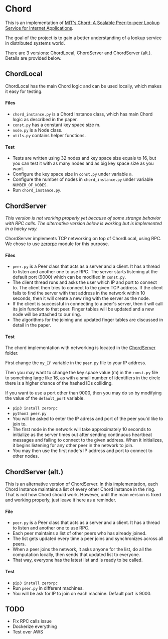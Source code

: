 # Chord

This is an implementation of 
[MIT's Chord: A Scalable Peer-to-peer Lookup Service for Internet
Applications](https://pdos.csail.mit.edu/papers/chord:sigcomm01/chord_sigcomm.pdf).

The goal of the project is to gain a better understanding of a lookup service
in distributed systems world.

There are 3 versions: ChordLocal, ChordServer and ChordServer (alt.). 
Details are provided below.

## ChordLocal
ChordLocal has the main Chord logic and can be used locally, which makes it easy for testing.

#### Files
- `chord_instance.py` is a Chord Instance class, which has main Chord logic as described in the paper.
- `const.py` has a constant key space size m.
- `node.py` is a Node class.
- `utils.py` contains helper functions.

#### Test
- Tests are written using 32 nodes and key space size equals to 16,
but you can test it with as many nodes and as big key space size as you want.
- Configure the key space size in `const.py` under variable `m`.
- Configure the number of nodes in `chord_instance.py` under variable `NUMBER_OF_NODES`.
- Run `chord_instance.py`. 

## ChordServer
*This version is not working properly yet because of some strange behavior with RPC calls.
The alternative version below is working but is implemented in a hacky way.*

ChordServer implements TCP networking on top of ChordLocal, using RPC. We chose to use
 [zerorpc](http://www.zerorpc.io "zerorpc's Homepage") module for this purpose.

#### Files
- `peer.py` is a Peer class that acts as a server and a client. It has a thread to listen and another
one to use RPC. The server starts listening at the default port (9000) which can be modified in `const.py`.
- The client thread runs and asks the user which IP and port to connect to. The client then tries to connect
 to the given TCP address. If the client fails to find the server with that address in the network within 10
  seconds, then it will create a new ring with the server as the node.
- If the client is successful in connecting to a peer's server, then it will call its join function to that peer.
 Finger tables will be updated and a new node will be attached to our ring. 
- The algorithms for the joining and updated finger tables are discussed in detail in the paper.

#### Test
The chord implementation with networking is located in the [ChordServer](/ChordServer) folder.

First change the `my_IP` variable in the `peer.py` file to your IP address.

Then you may want to change the key space value (m) in the `const.py` file to something large like 16, as with a small number
 of identifiers in the circle there is a higher chance of the hashed IDs colliding.
 
If you want to use a port other than 9000, then  you may do so by modifying the value of the `default_port` 
variable.
- `pip3 install zerorpc`
- `python3 peer.py`
- You will be asked to enter the IP adress and port of the peer you'd like to join to.
- The first node in the network will take approximately 10 seconds to initialize as the server times out after sending
continuous heartbeat messages and failing to connect to the given address. When it initializes, it begins listening for
any other peer in the network to join.
- You may then use the first node's IP address and port to connect to other nodes.

## ChordServer (alt.)
This is an alternative version of ChordServer. 
In this implementation, each Chord Instance maintains a list of every other Chord Instance in the ring.
That is not how Chord should work. However, until the main version is fixed and working properly,
just leave it here as a reminder.

#### File
- `peer.py` is a Peer class that acts as a server and a client. It has a thread to listen and another
one to use RPC. 
- Each peer maintains a list of other peers who has already joined.
- The list gets updated every time a peer joins and synchronizes across all peers.
- When a peer joins the network, it asks anyone for the list, do all the computation locally,
then sends that updated list to everyone.
- That way, everyone has the latest list and is ready to be called.

#### Test
- `pip3 install zerorpc`
- Run `peer.py` in different machines.
- You will be ask for IP to join on each machine. Default port is 9000.

## TODO
- Fix RPC calls issue
- Dockerize everything
- Test over AWS

